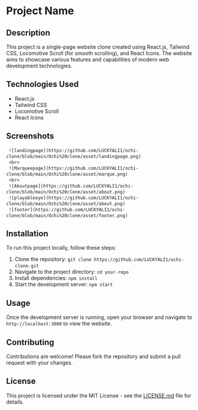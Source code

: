 # Project Name

## Description

This project is a single-page website clone created using React.js, Tailwind CSS, Locomotive Scroll (for smooth scrolling), and React Icons. The website aims to showcase various features and capabilities of modern web development technologies.

## Technologies Used

- React.js
- Tailwind CSS
- Locomotive Scroll
- React Icons

## Screenshots

     ![landingpage](https://github.com/LUCKYALI1/ochi-clone/blob/main/Ochi%20clone/asset/landingpage.png)
     <br>
     ![Marqueepage](https://github.com/LUCKYALI1/ochi-clone/blob/main/Ochi%20clone/asset/marque.png)
     <br>
     ![Aboutpage](https://github.com/LUCKYALI1/ochi-clone/blob/main/Ochi%20clone/asset/about.png)
     ![playableeye](https://github.com/LUCKYALI1/ochi-clone/blob/main/Ochi%20clone/asset/about.png)
     ![footer](https://github.com/LUCKYALI1/ochi-clone/blob/main/Ochi%20clone/asset/footer.png)


## Installation

To run this project locally, follow these steps:

1. Clone the repository: `git clone https://github.com/LUCKYALI1/ochi-clone.git`
2. Navigate to the project directory: `cd your-repo`
3. Install dependencies: `npm install`
4. Start the development server: `npm start`

## Usage

Once the development server is running, open your browser and navigate to `http://localhost:3000` to view the website.

## Contributing

Contributions are welcome! Please fork the repository and submit a pull request with your changes.

## License

This project is licensed under the MIT License - see the [LICENSE.md](LICENSE.md) file for details.
